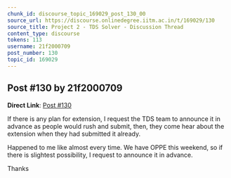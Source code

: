 ```yaml
---
chunk_id: discourse_topic_169029_post_130_00
source_url: https://discourse.onlinedegree.iitm.ac.in/t/169029/130
source_title: Project 2 - TDS Solver - Discussion Thread
content_type: discourse
tokens: 113
username: 21f2000709
post_number: 130
topic_id: 169029
---
```


## Post #130 by 21f2000709

**Direct Link**: [Post #130](https://discourse.onlinedegree.iitm.ac.in/t/169029/130)

If there is any plan for extension, I request the TDS team to announce it in advance as people would rush and submit, then, they come hear about the extension when they had submitted it already.

Happened to me like almost every time. We have OPPE this weekend, so if there is slightest possibility, I request to announce it in advance.

Thanks
